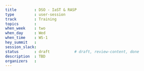 ```yaml
---
title        : DSO - IaST & RASP
type         : user-session
track        : Training
topics       : 
when_week    : two
when_day     : Wed
when_time    : WS-1
hey_summit   : 
session_slack:
status       : draft           # draft, review-content, done
description  : TBD
organizers   : 
---
```


### 